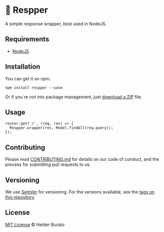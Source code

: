 # 📡 Respper

A simple response wrapper, best used in NodeJS.

## Requirements

* [NodeJS](https://nodejs.org/en/).

## Installation

You can get it on npm.
```
npm install respper --save
```
Or if you`re not into package management, just [download a ZIP](https://github.com/helderburato/respper/archive/master.zip) file.

## Usage

```
router.get('/', (req, res) => {
  Respper.wrapper(res, Model.findAll(req.query));
});
```

## Contributing

Please read [CONTRIBUTING.md](./CONTRIBUTING.md) for details on our code of conduct, and the process for submitting pull requests to us.

## Versioning

We use [SemVer](https://semver.org/) for versioning. For the versions available, see the [tags on this repository](https://github.com/helderburato/respper/tags).

## License

[MIT License](./LICENSE) © Helder Burato
